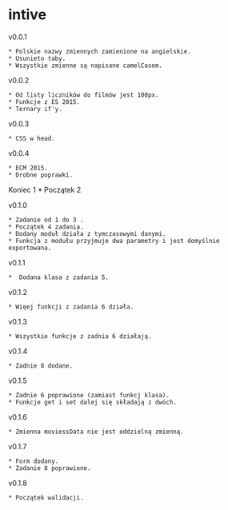 
# intive

v0.0.1

    * Polskie nazwy zmiennych zamienione na angielskie.
    * Usunieto taby.
    * Wszystkie zmienne są napisane camelCasem.

v0.0.2

    * Od listy liczników do filmów jest 100px.
    * Funkcje z ES 2015.
    * Ternary if'y.

v0.0.3

    * CSS w head.

v0.0.4

    * ECM 2015.
    * Drobne poprawki.

Koniec 1 *  Początek 2

v0.1.0

    * Zadanie od 1 do 3 .
    * Początek 4 zadania.
    * Dodany moduł działa z tymczasowymi danymi.
    * Funkcja z modułu przyjmuje dwa parametry i jest domyślnie exportowana.

v0.1.1

    *  Dodana klasa z zadania 5.

v0.1.2

    * Więej funkcji z zadania 6 działa.

v0.1.3

    * Wszystkie funkcje z zadnia 6 działają.
v0.1.4

    * Zadnie 8 dodane.

v0.1.5

    * Zadnie 6 poprawione (zamiast funkcj klasa).
    * Funkcje get i set dalej się składają z dwóch.

v0.1.6

    * Zmienna moviessData nie jest oddzielną zmienną.

v0.1.7

    * Form dodany. 
    * Zadanie 8 poprawione. 

v0.1.8

    * Początek walidacji. 
    
    
